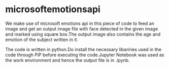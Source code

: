 # microsoftemotionsapi
We make use of microsoft emotions api in this piece of code to feed an image and get  an output image file with face detected in the given image and marked using square box.The output image also contains the age and emotion of the subject written in it.

The code is written in python.Do install the necessary libariries used in the code through PiP before executing the code.Jupyter Notebook was used as the work environment and hence the output file is in .ipynb.
